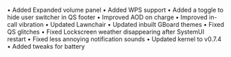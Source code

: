 • Added Expanded volume panel
• Added WPS support
• Added a toggle to hide user switcher in QS footer
• Improved AOD on charge
• Improved in-call vibration
• Updated Lawnchair
• Updated inbuilt GBoard themes
• Fixed QS glitches
• Fixed Lockscreen weather disappearing after SystemUI restart
• Fixed less annoying notification sounds
• Updated kernel to v0.7.4
• Added tweaks for battery